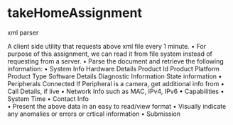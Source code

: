 # takeHomeAssignment
xml parser



A client side utility that requests above xml file every 1 minute.
	•	For purpose of this assignment, we can read it from file system instead of requesting from a server.
	•	Parse the document and retrieve the following information:
	•	System Info <SystemUnit>
Hardware Details
Product Id
Product Platform
Product Type
Software Details
Diagnostic Information
State information
	•	Peripherals Connected <Peripherals>
If Peripheral is a camera, get additional info from <Cameras>
	•	Call Details, if live <Call>
	•	Network Info such as MAC, IPv4, IPv6 <Network>
	•	Capabilities <Capabilities>
	•	System Time <SystemTime>
	•	Contact Info <ContactInfo>	
	•	Present the above data in an easy to read/view format
	•	Visually indicate any anomalies or errors or crtical information
	•	Submission 
